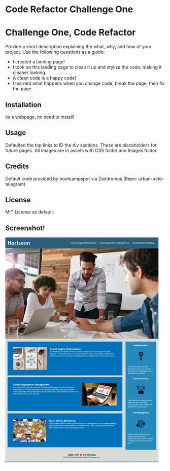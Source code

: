 # Code Refactor Challenge One

<h1> Challenge One, Code Refactor </h1>

Provide a short description explaining the what, why, and how of your project. Use the following questions as a guide:

- I created a landing page! 
- I took on this landing page to clean it up and stylize the code, making it cleaner looking.
- A clean code is a happy code!
- I learned what happens when you change code, break the page, then fix the page.

## Installation

its a webpage, no need to install!

## Usage

Defaulted the top links to ID the div sections. These are placeholders for future pages. All images are in assets with CSS folder and Images folder. 

## Credits

Default code provided by bootcampspot via  Zandromus (Repo: urban-octo-telegram)

## License

MIT License as default.

## Screenshot!

![Screenshot](./assets/images/screenshot.jpg)

